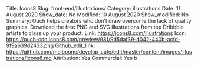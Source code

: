 Title: Icons8
Slug: front-end/illustrations/
Category: illustrations
Date: 11 August 2020
Show_date: No
Modified: 10 August 2020
Show_modified: No
Summary: Ouch helps creators who don’t draw overcome the lack of quality graphics. Download the free PNG and SVG illustrations from top Dribbble artists to class up your product.
Link: https://icons8.com/illustrations
Icon: https://ouch-cdn.icons8.com/preview/981/9d5daf39-d042-440b-acfd-9f9a639d2433.png
Github_edit_link: https://github.com/melboone/develop_cafe/edit/master/content/images/illustrations/icons8.md
Attribution: Yes
Commercial: Yes
b